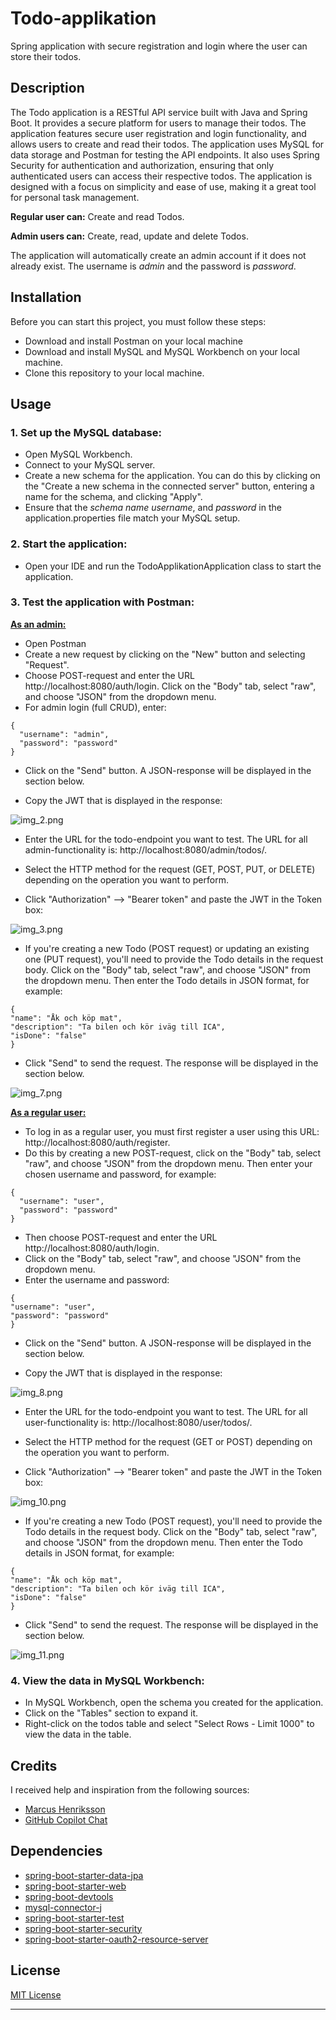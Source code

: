 # Todo-applikation
Spring application with secure registration and login where the user can store their todos.

## Description
The Todo application is a RESTful API service built with Java and Spring Boot. It provides a secure platform for users to manage their todos. 
The application features secure user registration and login functionality, and allows users to create and read their todos. 
The application uses MySQL for data storage and Postman for testing the API endpoints. 
It also uses Spring Security for authentication and authorization, ensuring that only authenticated users can access their respective todos. 
The application is designed with a focus on simplicity and ease of use, making it a great tool for personal task management. 

**Regular user can:** Create and read Todos.

**Admin users can:** Create, read, update and delete Todos.

The application will automatically create an admin account if it does not already exist. The username is *admin* and the password is *password*.

## Installation

Before you can start this project, you must follow these steps:

- Download and install Postman on your local machine
- Download and install MySQL and MySQL Workbench on your local machine.
- Clone this repository to your local machine.


## Usage

### 1. Set up the MySQL database:
- Open MySQL Workbench.
- Connect to your MySQL server.
- Create a new schema for the application. You can do this by clicking on the "Create a new schema in the connected server" button, entering a name for the schema, and clicking "Apply".
- Ensure that the *schema name* *username*, and *password* in the application.properties file match your MySQL setup.

### 2. Start the application:
- Open your IDE and run the TodoApplikationApplication class to start the application.

### 3. Test the application with Postman:
 **<u>As an admin:</u>**

- Open Postman
- Create a new request by clicking on the "New" button and selecting "Request".
- Choose POST-request and enter the URL http://localhost:8080/auth/login. 
Click on the "Body" tab, select "raw", and choose "JSON" from the dropdown menu. 
- For admin login (full CRUD), enter:

```
{
  "username": "admin",
  "password": "password"
}
```

- Click on the "Send" button. A JSON-response will be displayed in the section below.

- Copy the JWT that is displayed in the response:

![img_2.png](img_2.png)
 
- Enter the URL for the todo-endpoint you want to test. The URL for all admin-functionality is: http://localhost:8080/admin/todos/.

- Select the HTTP method for the request (GET, POST, PUT, or DELETE) depending on the operation you want to perform.

- Click "Authorization" --> "Bearer token" and paste the JWT in the Token box:

![img_3.png](img_3.png)

- If you're creating a new Todo (POST request) or updating an existing one (PUT request), you'll need to provide the Todo details in the request body. 
Click on the "Body" tab, select "raw", and choose "JSON" from the dropdown menu. Then enter the Todo details in JSON format, for example:

```
{
"name": "Åk och köp mat",
"description": "Ta bilen och kör iväg till ICA",
"isDone": "false"
}
```

- Click "Send" to send the request. The response will be displayed in the section below.

![img_7.png](img_7.png)


**<u>As a regular user:</u>**

- To log in as a regular user, you must first register a user using this URL: http://localhost:8080/auth/register.
- Do this by creating a new POST-request, click on the "Body" tab, select "raw", and choose "JSON" from the dropdown menu.
  Then enter your chosen username and password, for example:

```
{
  "username": "user",
  "password": "password"
}
```

- Then choose POST-request and enter the URL http://localhost:8080/auth/login.
- Click on the "Body" tab, select "raw", and choose "JSON" from the dropdown menu.
- Enter the username and password:

```
{
"username": "user",
"password": "password"
}
```

- Click on the "Send" button. A JSON-response will be displayed in the section below.

- Copy the JWT that is displayed in the response:

![img_8.png](img_8.png)

- Enter the URL for the todo-endpoint you want to test. The URL for all user-functionality is: http://localhost:8080/user/todos/.

- Select the HTTP method for the request (GET or POST) depending on the operation you want to perform.

- Click "Authorization" --> "Bearer token" and paste the JWT in the Token box:

![img_10.png](img_10.png)

- If you're creating a new Todo (POST request), you'll need to provide the Todo details in the request body.
  Click on the "Body" tab, select "raw", and choose "JSON" from the dropdown menu. Then enter the Todo details in JSON format, for example:

```
{
"name": "Åk och köp mat",
"description": "Ta bilen och kör iväg till ICA",
"isDone": "false"
}
```

- Click "Send" to send the request. The response will be displayed in the section below.

![img_11.png](img_11.png)



### 4. View the data in MySQL Workbench:
- In MySQL Workbench, open the schema you created for the application.
- Click on the "Tables" section to expand it.
- Right-click on the todos table and select "Select Rows - Limit 1000" to view the data in the table.


## Credits

I received help and inspiration from the following sources:

* [Marcus Henriksson](https://github.com/MarcusRestoryAi)
* [GitHub Copilot Chat](https://docs.github.com/en/copilot/github-copilot-chat/using-github-copilot-chat-in-your-ide)

## Dependencies

* [spring-boot-starter-data-jpa](https://mvnrepository.com/artifact/org.springframework.boot/spring-boot-starter-data-jpa)
* [spring-boot-starter-web](https://mvnrepository.com/artifact/org.springframework.boot/spring-boot-starter-web)
* [spring-boot-devtools](https://mvnrepository.com/artifact/org.springframework.boot/spring-boot-devtools)
* [mysql-connector-j](https://mvnrepository.com/artifact/com.mysql/mysql-connector-j/8.2.0)
* [spring-boot-starter-test](https://mvnrepository.com/artifact/org.springframework.boot/spring-boot-starter-test)
* [spring-boot-starter-security](https://mvnrepository.com/artifact/org.springframework.boot/spring-boot-starter-security)
* [spring-boot-starter-oauth2-resource-server](https://mvnrepository.com/artifact/org.springframework.security.oauth/spring-security-oauth2)




## License

[MIT License](https://choosealicense.com/licenses/mit/)

---
